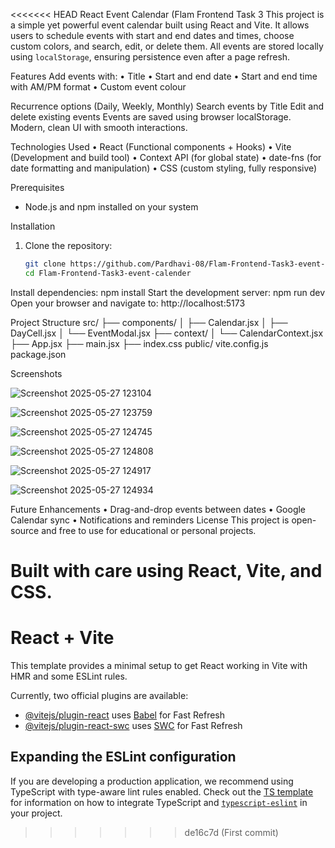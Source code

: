 <<<<<<< HEAD
React Event Calendar (Flam Frontend Task 3
This project is a simple yet powerful event calendar built using React and Vite. It allows users to schedule events with start and end dates and times, choose custom colors, and search, edit, or delete them. All events are stored locally using `localStorage`, ensuring persistence even after a page refresh.

Features
Add events with:
•	Title
•	Start and end date
•	Start and end time with AM/PM format
•	Custom event colour

Recurrence options (Daily, Weekly, Monthly)
Search events by Title
Edit and delete existing events
Events are saved using browser localStorage.
Modern, clean UI with smooth interactions.

Technologies Used
•	React (Functional components + Hooks)
•	Vite (Development and build tool)
•	Context API (for global state)
•	date-fns (for date formatting and manipulation)
•	CSS (custom styling, fully responsive)

Prerequisites
- Node.js and npm installed on your system

Installation
1. Clone the repository:
   ```bash
   git clone https://github.com/Pardhavi-08/Flam-Frontend-Task3-event-calender.git
   cd Flam-Frontend-Task3-event-calender
Install dependencies: npm install
Start the development server: npm run dev
Open your browser and navigate to: http://localhost:5173

Project Structure
src/
├── components/
│   ├── Calendar.jsx
│   ├── DayCell.jsx
│   └── EventModal.jsx
├── context/
│   └── CalendarContext.jsx
├── App.jsx
├── main.jsx
├── index.css
public/
vite.config.js
package.json


Screenshots

![Screenshot 2025-05-27 123104](https://github.com/user-attachments/assets/465d1f44-eeca-46c2-b20b-7636d02d8665)

![Screenshot 2025-05-27 123759](https://github.com/user-attachments/assets/d9042535-6d69-4f79-a863-317d5ed78396)

![Screenshot 2025-05-27 124745](https://github.com/user-attachments/assets/f59a41f3-deb1-4d35-92ef-cc3a4208faf3)

![Screenshot 2025-05-27 124808](https://github.com/user-attachments/assets/5f58e863-2800-4482-abb9-ff9be22b6bbb)

![Screenshot 2025-05-27 124917](https://github.com/user-attachments/assets/f5a368e4-1f92-4ae9-9a68-e98f0f083136)

![Screenshot 2025-05-27 124934](https://github.com/user-attachments/assets/2a1bcdd3-704e-4cf5-a5c3-8d12475a35e8)













Future Enhancements
•	Drag-and-drop events between dates
•	Google Calendar sync
•	Notifications and reminders
License
This project is open-source and free to use for educational or personal projects.

Built with care using React, Vite, and CSS.
=======
# React + Vite

This template provides a minimal setup to get React working in Vite with HMR and some ESLint rules.

Currently, two official plugins are available:

- [@vitejs/plugin-react](https://github.com/vitejs/vite-plugin-react/blob/main/packages/plugin-react) uses [Babel](https://babeljs.io/) for Fast Refresh
- [@vitejs/plugin-react-swc](https://github.com/vitejs/vite-plugin-react/blob/main/packages/plugin-react-swc) uses [SWC](https://swc.rs/) for Fast Refresh

## Expanding the ESLint configuration

If you are developing a production application, we recommend using TypeScript with type-aware lint rules enabled. Check out the [TS template](https://github.com/vitejs/vite/tree/main/packages/create-vite/template-react-ts) for information on how to integrate TypeScript and [`typescript-eslint`](https://typescript-eslint.io) in your project.
>>>>>>> de16c7d (First commit)
